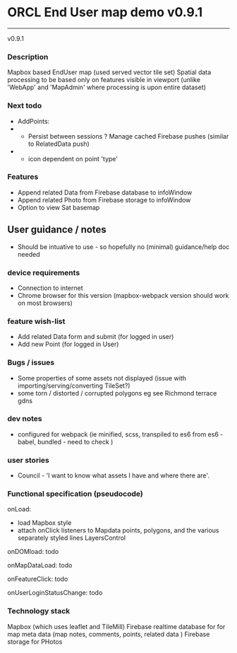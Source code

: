# ORCL End User map demo v0.9.1

---

v0.9.1
### Description

Mapbox based EndUser map (used served vector tile set)
Spatial data processing to be based only on features visible in viewport (unlike 'WebApp' and 'MapAdmin' where
processing is upon entire dataset)

### Next todo

- AddPoints:
- - Persist between sessions ? Manage cached Firebase pushes (similar to RelatedData push)
- - icon dependent on point 'type'

### Features
 - Append related Data from Firebase database to infoWindow
 - Append related Photo from Firebase storage to infoWindow
 - Option to view Sat basemap

## User guidance / notes
 - Should be intuative to use - so hopefully no (minimal) guidance/help doc needed

### device requirements

- Connection to internet
 - Chrome browser for this version (mapbox-webpack version should work on most browsers)


### feature wish-list

 - Add related Data form and submit (for logged in user)
 - Add new Point (for logged in User)

### Bugs / issues

 - Some properties of some assets not displayed (issue with importing/serving/converting TileSet?)
 - some torn / distorted / corrupted polygons eg see Richmond terrace gdns


### dev notes

- configured for webpack (ie  minified, scss, transpiled to es6 from es6 -  babel, bundled - need to check )


### user stories
- Council - 'I want to know what assets I have and where there are'.


### Functional specification (pseudocode)
onLoad:
  - load Mapbox style
   - attach onClick listeners to Mapdata points, polygons, and the various separately styled lines LayersControl

onDOMload: todo

onMapDataLoad: todo

onFeatureClick: todo

onUserLoginStatusChange: todo

### Technology stack
Mapbox (which uses leaflet and  TileMill)
Firebase realtime database for for map meta data (map notes, comments, points, related data )
Firebase storage for PHotos
